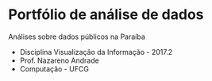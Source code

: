 # Portfólio de análise de dados

Análises sobre dados públicos na Paraíba

- Disciplina Visualização da Informação - 2017.2
- Prof. Nazareno Andrade
- Computação - UFCG
